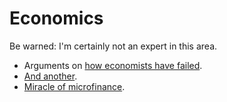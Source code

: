 # Economics

Be warned: I'm certainly not an expert in this area.

- Arguments on [how economists have failed]( https://www.nybooks.com/articles/2019/12/05/against-economics/).
- [And another](https://www.ids.ac.uk/opinions/2019-nobel-prize-reveals-the-poverty-of-economics/).
- [Miracle of microfinance](https://economics.mit.edu/files/5993).